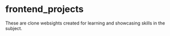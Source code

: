 # frontend_projects
These are clone websights created for learning and showcasing skills in the subject.
